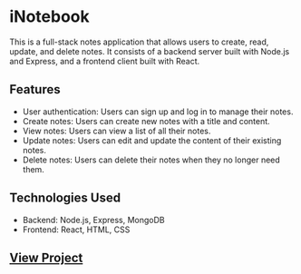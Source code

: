 # iNotebook

This is a full-stack notes application that allows users to create, read, update, and delete notes. It consists of a backend server built with Node.js and Express, and a frontend client built with React.

## Features

- User authentication: Users can sign up and log in to manage their notes.
- Create notes: Users can create new notes with a title and content.
- View notes: Users can view a list of all their notes.
- Update notes: Users can edit and update the content of their existing notes.
- Delete notes: Users can delete their notes when they no longer need them.

## Technologies Used

- Backend: Node.js, Express, MongoDB
- Frontend: React, HTML, CSS

## [View Project](https://drive.google.com/file/d/1qWXRy04WFb2aWOBiZXwd9p4oIlKKVtD8/view?usp=drive_link)
